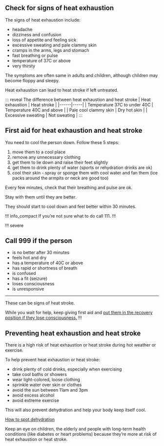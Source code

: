 ## Check for signs of heat exhaustion

The signs of heat exhaustion include:

- headache
- dizziness and confusion
- loss of appetite and feeling sick
- excessive sweating and pale clammy skin
- cramps in the arms, legs and stomach
- fast breathing or pulse
- temperature of 37C or above
- very thirsty

The symptoms are often same in adults and children, although children may become floppy and sleepy.

Heat exhaustion can lead to heat stroke if left untreated.

::: reveal The difference between heat exhaustion and heat stroke
  | Heat exhaustion | Heat stroke |
  |------|-----|
  | Temperature 37C to under 40C  | Temperature 40C and above |
  | Pale cool clammy skin | Dry hot skin  |
  | Excessive sweating | Not sweating |
:::

## First aid for heat exhaustion and heat stroke

You need to cool the person down. Follow these 5 steps:

1. move them to a cool place
2. remove any unnecessary clothing
3. get them to lie down and raise their feet slightly
4. get them to drink plenty of water (sports or rehydration drinks are ok)
5. cool their skin - spray or sponge them with cool water and fan them (ice packs around the armpits or neck are good too)

Every few minutes, check that their breathing and pulse are ok.

Stay with them until they are better.

They should start to cool down and feel better within 30 minutes.

!!! info_compact
  If you’re not sure what to do call 111.
!!!

!!! severe
  ## Call 999 if the person

  - is no better after 30 minutes
  - feels hot and dry
  - has a temperature of 40C or above
  - has rapid or shortness of breath
  - is confused
  - has a fit (seizure)
  - loses consciousness
  - is unresponsive

  ---
  These can be signs of heat stroke.

  While you wait for help, keep giving first aid and
  [put them in the recovery position if they lose consciousness.](http://www.nhs.uk/Conditions/Accidents-and-first-aid/Pages/The-recovery-position.aspx)
!!!

## Preventing heat exhaustion and heat stroke

There is a high risk of heat exhaustion or heat stroke during hot weather or exercise.

To help prevent heat exhaustion or heat stroke:

- drink plenty of cold drinks, especially when exercising
- take cool baths or showers
- wear light-colored, loose clothing
- sprinkle water over skin or clothes
- avoid the sun between 11am and 3pm
- avoid excess alcohol
- avoid extreme exercise

This will also prevent dehydration and help your body keep itself cool.

[How to spot dehydration](/conditions/dehydration#check-if-youre-dehydrated)

Keep an eye on children, the elderly and people with long-term health conditions (like diabetes or heart problems)
because they’re more at risk of heat exhaustion or heat stroke.
